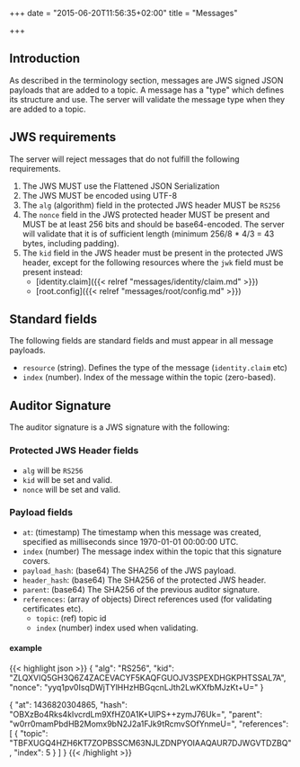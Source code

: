 +++
date = "2015-06-20T11:56:35+02:00"
title = "Messages"

+++

## Introduction

As described in the terminology section, messages are JWS signed JSON payloads
that are added to a topic. A message has a "type" which defines its structure
and use. The server will validate the message type when they are added to
a topic.

## JWS requirements

The server will reject messages that do not fulfill the following requirements.

1. The JWS MUST use the Flattened JSON Serialization
1. The JWS MUST be encoded using UTF-8
1. The `alg` (algorithm) field in the protected JWS header MUST be `RS256`
1. The `nonce` field in the JWS protected header MUST be present and MUST be at
   least 256 bits and should be base64-encoded. The server will validate that it
   is of sufficient length (minimum 256/8 * 4/3 = 43 bytes, including padding).
1. The `kid` field in the JWS header must be present in the protected JWS
   header, except for the following resources where the `jwk` field must be
   present instead:
    * [identity.claim]({{< relref "messages/identity/claim.md" >}})
    * [root.config]({{< relref "messages/root/config.md" >}})

## Standard fields

The following fields are standard fields and must appear in all message payloads.

* `resource` (string). Defines the type of the message (`identity.claim` etc)
* `index` (number). Index of the message within the topic (zero-based).

## Auditor Signature

The auditor signature is a JWS signature with the following:

### Protected JWS Header fields

* `alg` will be `RS256`
* `kid` will be set and valid.
* `nonce` will be set and valid.

### Payload fields

 * `at`: (timestamp) The timestamp when this message was created, specified
   as milliseconds since 1970-01-01 00:00:00 UTC.
 * `index` (number) The message index within the topic that this signature covers.
 * `payload_hash`: (base64) The SHA256 of the JWS payload.
 * `header_hash`: (base64) The SHA256 of the protected JWS header.
 * `parent`: (base64) The SHA256 of the previous auditor signature.
 * `references`: (array of objects) Direct references used (for validating certificates etc).
   * `topic`: (ref) topic id
   * `index` (number) index used when validating.

#### example

{{< highlight json >}}
{
  "alg": "RS256",
  "kid": "ZLQXVIQ5GH3Q6Z4ZACEVACYF5KAQFGUOJV3SPEXDHGKPHTSSAL7A",
  "nonce": "yyq1pv0IsqDWjTYlHHzHBGqcnLJth2LwKXfbMJzKt+U="
}

{
  "at": 1436820304865,
  "hash": "OBXzBo4Rks4kIvcrdLm9XfHZ0A1K+UlPS++zymJ76Uk=",
  "parent": "w0rr0mamPbdHB2Momx9bN2J2a1FJk9tRcmvSOfYnmeU=",
  "references": [
    {
      "topic": "TBFXUGQ4HZH6KT7ZOPBSSCM63NJLZDNPYOIAAQAUR7DJWGVTDZBQ",
      "index": 5
    }
  ]
}
{{< /highlight >}}
